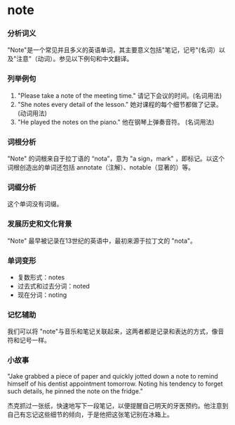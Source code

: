 # note

### 分析词义

  

"Note"是一个常见并且多义的英语单词，其主要意义包括"笔记，记号"(名词）以及"注意"（动词）。参见以下例句和中文翻译。

  

### 列举例句

  

1.  "Please take a note of the meeting time." 请记下会议的时间。(名词用法)
2.  "She notes every detail of the lesson." 她对课程的每个细节都做了记录。 (动词用法)
3.  "He played the notes on the piano." 他在钢琴上弹奏音符。 (名词用法)

  

### 词根分析

  

"Note" 的词根来自于拉丁语的 “nota”，意为 "a sign，mark" ，即标记。以这个词根创造出的单词还包括 annotate（注解）、notable（显著的）等。

  

### 词缀分析

  

这个单词没有词缀。

  

### 发展历史和文化背景

  

"Note" 最早被记录在13世纪的英语中，最初来源于拉丁文的 "nota"。

  

### 单词变形

  

*   复数形式：notes
*   过去式和过去分词：noted
*   现在分词：noting

  

### 记忆辅助

  

我们可以将 "note"与音乐和笔记关联起来，这两者都是记录和表达的方式，像音符和记号一样。

  

### 小故事

  

"Jake grabbed a piece of paper and quickly jotted down a note to remind himself of his dentist appointment tomorrow. Noting his tendency to forget such details, he pinned the note on the fridge."

  

杰克抓过一张纸，快速地写下一段笔记，以便提醒自己明天的牙医预约。他注意到自己有忘记这些细节的倾向，于是他把这张笔记别在冰箱上。
